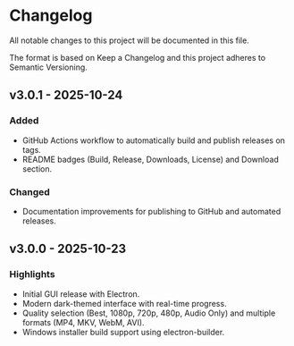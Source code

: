 # Changelog

All notable changes to this project will be documented in this file.

The format is based on Keep a Changelog and this project adheres to Semantic Versioning.

## v3.0.1 - 2025-10-24

### Added

- GitHub Actions workflow to automatically build and publish releases on tags.
- README badges (Build, Release, Downloads, License) and Download section.

### Changed

- Documentation improvements for publishing to GitHub and automated releases.

## v3.0.0 - 2025-10-23

### Highlights

- Initial GUI release with Electron.
- Modern dark-themed interface with real-time progress.
- Quality selection (Best, 1080p, 720p, 480p, Audio Only) and multiple formats (MP4, MKV, WebM, AVI).
- Windows installer build support using electron-builder.
